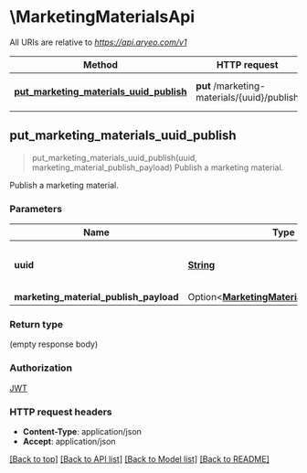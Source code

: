 # \MarketingMaterialsApi

All URIs are relative to *https://api.aryeo.com/v1*

Method | HTTP request | Description
------------- | ------------- | -------------
[**put_marketing_materials_uuid_publish**](MarketingMaterialsApi.md#put_marketing_materials_uuid_publish) | **put** /marketing-materials/{uuid}/publish | Publish a marketing material.



## put_marketing_materials_uuid_publish

> put_marketing_materials_uuid_publish(uuid, marketing_material_publish_payload)
Publish a marketing material.

Publish a marketing material.

### Parameters


Name | Type | Description  | Required | Notes
------------- | ------------- | ------------- | ------------- | -------------
**uuid** | [**String**](.md) | UUID of the marketing material record. | [required] |
**marketing_material_publish_payload** | Option<[**MarketingMaterialPublishPayload**](MarketingMaterialPublishPayload.md)> |  |  |

### Return type

 (empty response body)

### Authorization

[JWT](../README.md#JWT)

### HTTP request headers

- **Content-Type**: application/json
- **Accept**: application/json

[[Back to top]](#) [[Back to API list]](../README.md#documentation-for-api-endpoints) [[Back to Model list]](../README.md#documentation-for-models) [[Back to README]](../README.md)

